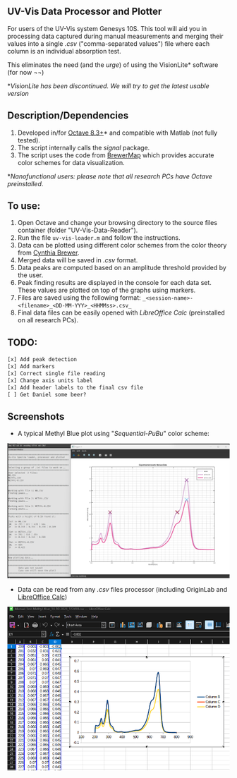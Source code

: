 ## **UV-Vis Data Processor and Plotter**

For users of the UV-Vis system Genesys 10S. This tool will aid you in processing data
captured during manual measurements and merging their values into a single _.csv_
("comma-separated values") file where each column is an individual absorption test.

This eliminates the need (and the _urge_) of using the VisionLite* software (for now ¬¬)

*_VisionLite has been discontinued. We will try to get the latest usable version_

## **Description/Dependencies**

1. Developed in/for [Octave 8.3+](https://octave.org)* and compatible with Matlab (not fully tested).
2. The script internally calls the _signal_ package.
3. The script uses the code from [BrewerMap](https://github.com/DrosteEffect/BrewerMap) which provides
accurate color schemes for data visualization.

*_Nanofunctional users: please note that all research PCs have Octave preinstalled_.

## **To use:**

1. Open Octave and change your browsing directory to the source files container (folder "UV-Vis-Data-Reader").
2. Run the file `uv-vis-loader.m` and follow the instructions.
3. Data can be plotted using different color schemes from the color theory from [Cynthia Brewer](http://colorbrewer.org).
4. Merged data will be saved in _.csv_ format.
5. Data peaks are computed based on an amplitude threshold provided by the user.
6. Peak finding results are displayed in the console for each data set. These values are plotted on top of the graphs using markers.
7. Files are saved using the following format:
	`_<session-name>-<filename>_<DD-MM-YYY>_<HHMMss>.csv_`
8. Final data files can be easily opened with _LibreOffice Calc_ (preinstalled on all research PCs).

## **TODO:**

    [x] Add peak detection
    [x] Add markers
    [x] Correct single file reading
    [x] Change axis units label
    [x] Add header labels to the final csv file
    [ ] Get Daniel some beer?

## **Screenshots**

- A typical Methyl Blue plot using "_Sequential-PuBu_" color scheme:

![image](https://github.com/dzalf/UV-Vis-Data-Reader/blob/peaks-detection/Test%20Data/Console%20and%20Plot%20Outputs.png)

- Data can be read from any _.csv_ files processor (including OriginLab and [LibreOffice Calc](https://www.libreoffice.org))

![image](https://github.com/dzalf/UV-Vis-Data-Reader/blob/main/Test%20Data/Merged_Data_csv_Libre-Office.png)


